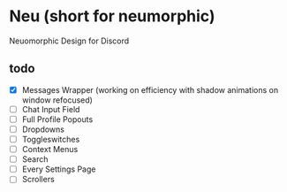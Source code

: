 # Neu (short for neumorphic)
Neuomorphic Design for Discord
## todo
- [x] Messages Wrapper
  (working on efficiency with shadow animations on window refocused)
- [ ] Chat Input Field
- [ ] Full Profile Popouts
- [ ] Dropdowns
- [ ] Toggleswitches
- [ ] Context Menus
- [ ] Search
- [ ] Every Settings Page
- [ ] Scrollers
